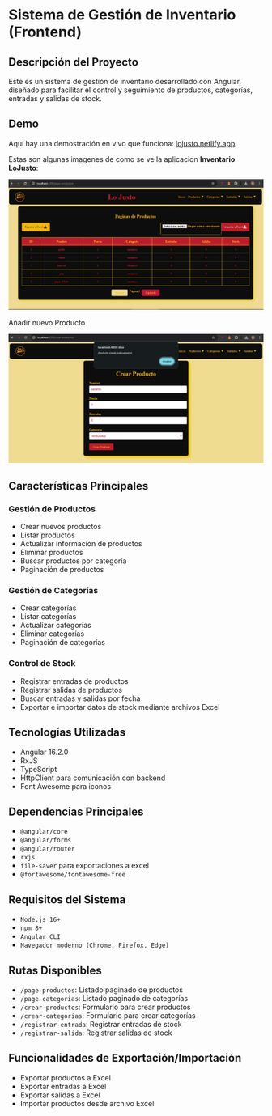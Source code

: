 # Sistema de Gestión de Inventario (Frontend)

## Descripción del Proyecto

Este es un sistema de gestión de inventario desarrollado con Angular, diseñado para facilitar el control y seguimiento de productos, categorías, entradas y salidas de stock.

## Demo
Aquí hay una demostración en vivo que funciona: [lojusto.netlify.app](https://lojusto.netlify.app).

Estas son algunas imagenes de como se ve la aplicacion **Inventario LoJusto**:  

![inicio](./src/assets/Inicio.PNG)

Añadir nuevo Producto

![crear](./src/assets/CrearProducto.PNG)

## Características Principales

### Gestión de Productos
- Crear nuevos productos
- Listar productos
- Actualizar información de productos
- Eliminar productos
- Buscar productos por categoría
- Paginación de productos

### Gestión de Categorías
- Crear categorías
- Listar categorías
- Actualizar categorías
- Eliminar categorías
- Paginación de categorías

### Control de Stock
- Registrar entradas de productos
- Registrar salidas de productos
- Buscar entradas y salidas por fecha
- Exportar e importar datos de stock mediante archivos Excel

## Tecnologías Utilizadas

- Angular 16.2.0
- RxJS
- TypeScript
- HttpClient para comunicación con backend
- Font Awesome para iconos

## Dependencias Principales

- `@angular/core`
- `@angular/forms`
- `@angular/router`
- `rxjs`
- `file-saver` para exportaciones a excel
- `@fortawesome/fontawesome-free`

## Requisitos del Sistema

- `Node.js 16+`
- `npm 8+`
- `Angular CLI`
- `Navegador moderno (Chrome, Firefox, Edge)`

## Rutas Disponibles

- `/page-productos`: Listado paginado de productos
- `/page-categorias`: Listado paginado de categorías
- `/crear-productos`: Formulario para crear productos
- `/crear-categorias`: Formulario para crear categorías
- `/registrar-entrada`: Registrar entradas de stock
- `/registrar-salida`: Registrar salidas de stock

## Funcionalidades de Exportación/Importación

- Exportar productos a Excel
- Exportar entradas a Excel
- Exportar salidas a Excel
- Importar productos desde archivo Excel
